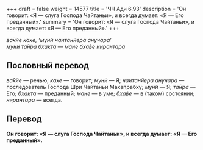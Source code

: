 +++
draft = false
weight = 14577
title = 'ЧЧ Ади 6.93'
description = 'Он говорит: «Я — слуга Господа Чайтаньи», и всегда думает: «Я — Его преданный».'
summary = 'Он говорит: «Я — слуга Господа Чайтаньи», и всегда думает: «Я — Его преданный».'
+++

_ва̄кйе кахе, ‘мун̃и чаитанйера анучара’  
мун̃и та̄н̇ра бхакта — мане бха̄ве нирантара_

## Пословный перевод

_ва̄кйе_ — речью; _кахе_ — говорит; _мун̃и_ — Я; _чаитанйера_ _анучара_ — последователь Господа Шри Чайтаньи Махапрабху; _мун̃и_ — Я; _та̄н̇ра_ — Его; _бхакта_ — преданный; _мане_ — в уме; _бха̄ве_ — в (таком) состоянии; _нирантара_ — всегда.

## Перевод

**Он говорит: «Я — слуга Господа Чайтаньи», и всегда думает: «Я — Его преданный».**
